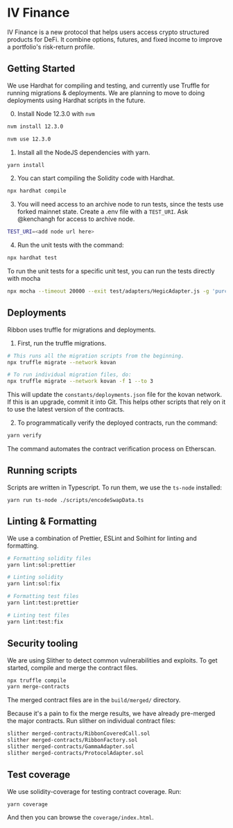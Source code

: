 # IV Finance

IV Finance is a new protocol that helps users access crypto structured products for DeFi. It combine options, futures, and fixed income to improve a portfolio's risk-return profile.

## Getting Started

We use Hardhat for compiling and testing, and currently use Truffle for running migrations & deployments. We are planning to move to doing deployments using Hardhat scripts in the future.

0. Install Node 12.3.0 with `nvm`

```sh
nvm install 12.3.0

nvm use 12.3.0
```

1. Install all the NodeJS dependencies with yarn.

```sh
yarn install
```

2. You can start compiling the Solidity code with Hardhat.

```sh
npx hardhat compile
```

3. You will need access to an archive node to run tests, since the tests use forked mainnet state. Create a .env file with a `TEST_URI`. Ask @kenchangh for access to archive node.

```sh
TEST_URI=<add node url here>
```

4. Run the unit tests with the command:

```sh
npx hardhat test
```

To run the unit tests for a specific unit test, you can run the tests directly with mocha

```sh
npx mocha --timeout 20000 --exit test/adapters/HegicAdapter.js -g 'purchase'
```

## Deployments

Ribbon uses truffle for migrations and deployments.

1. First, run the truffle migrations.

```sh
# This runs all the migration scripts from the beginning.
npx truffle migrate --network kovan

# To run individual migration files, do:
npx truffle migrate --network kovan -f 1 --to 3
```

This will update the `constants/deployments.json` file for the kovan network. If this is an upgrade, commit it into Git. This helps other scripts that rely on it to use the latest version of the contracts.

2. To programmatically verify the deployed contracts, run the command:

```sh
yarn verify
```

The command automates the contract verification process on Etherscan.

## Running scripts

Scripts are written in Typescript. To run them, we use the `ts-node` installed:

```
yarn run ts-node ./scripts/encodeSwapData.ts
```

## Linting & Formatting

We use a combination of Prettier, ESLint and Solhint for linting and formatting.

```sh
# Formatting solidity files
yarn lint:sol:prettier

# Linting solidity
yarn lint:sol:fix

# Formatting test files
yarn lint:test:prettier

# Linting test files
yarn lint:test:fix
```

## Security tooling

We are using Slither to detect common vulnerabilities and exploits. To get started, compile and merge the contract files.

```sh
npx truffle compile
yarn merge-contracts
```

The merged contract files are in the `build/merged/` directory.

Because it's a pain to fix the merge results, we have already pre-merged the major contracts. Run slither on individual contract files:

```sh
slither merged-contracts/RibbonCoveredCall.sol
slither merged-contracts/RibbonFactory.sol
slither merged-contracts/GammaAdapter.sol
slither merged-contracts/ProtocolAdapter.sol
```

## Test coverage

We use solidity-coverage for testing contract coverage. Run:

```
yarn coverage
```

And then you can browse the `coverage/index.html`.
